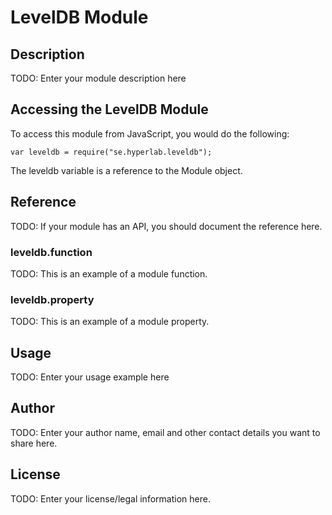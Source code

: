 # LevelDB Module

## Description

TODO: Enter your module description here

## Accessing the LevelDB Module

To access this module from JavaScript, you would do the following:

    var leveldb = require("se.hyperlab.leveldb");

The leveldb variable is a reference to the Module object.

## Reference

TODO: If your module has an API, you should document
the reference here.

### leveldb.function

TODO: This is an example of a module function.

### leveldb.property

TODO: This is an example of a module property.

## Usage

TODO: Enter your usage example here

## Author

TODO: Enter your author name, email and other contact
details you want to share here.

## License

TODO: Enter your license/legal information here.
